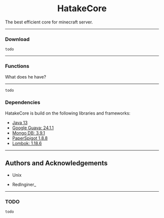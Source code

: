 <h1 align="center">HatakeCore</h1>

The best efficient core for minecraft server.

***

### Download

`todo`

*** 

### Functions

What does he have?

***

`todo`

### Dependencies

HatakeCore is build on the following libraries and frameworks:

* [Java 13](https://www.oracle.com/technetwork/java/javase/downloads/jdk13-downloads-5672538.html)
* [Google Guava: 24.1.1](https://github.com/google/guava)
* [Mongo DB: 3.9.1](https://github.com/mongodb/mongo)
* [PaperSpigot 1.8.8](https://github.com/PaperMC/Paper)
* [Lombok: 1.18.6](https://projectlombok.org/)
***


## Authors and Acknowledgements

* Unix

* RedInginer_
	
***

### TODO

`todo`
